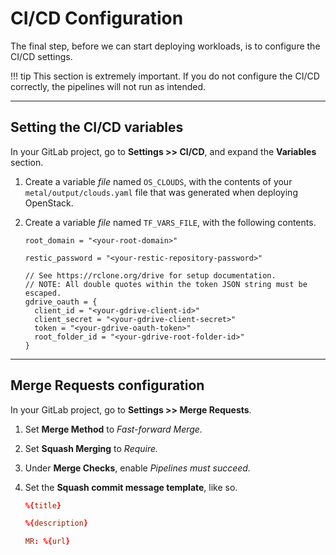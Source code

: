 # CI/CD Configuration

The final step, before we can start deploying workloads, is to configure the
 CI/CD settings.

!!! tip
    This section is extremely important. If you do not configure the CI/CD
    correctly, the pipelines will not run as intended.

---

## Setting the CI/CD variables

In your GitLab project, go to **Settings >> CI/CD**, and expand the
 **Variables** section.

1. Create a variable *file* named `OS_CLOUDS`, with the contents of your
   `metal/output/clouds.yaml` file that was generated when deploying
   OpenStack.

1. Create a variable *file* named `TF_VARS_FILE`, with the following contents.

    ```hcl title="TF_VARS_FILE"
    root_domain = "<your-root-domain>"

    restic_password = "<your-restic-repository-password>"

    // See https://rclone.org/drive for setup documentation.
    // NOTE: All double quotes within the token JSON string must be escaped.
    gdrive_oauth = {
      client_id = "<your-gdrive-client-id>"
      client_secret = "<your-gdrive-client-secret>"
      token = "<your-gdrive-oauth-token>"
      root_folder_id = "<your-gdrive-root-folder-id>"
    }
    ```

---

## Merge Requests configuration

In your GitLab project, go to **Settings >> Merge Requests**.

1. Set **Merge Method** to *Fast-forward Merge.*

1. Set **Squash Merging** to *Require.*

1. Under **Merge Checks**, enable *Pipelines must succeed.*

1. Set the **Squash commit message template**, like so.

    ```conf
    %{title}

    %{description}

    MR: %{url}
    ```
